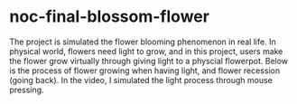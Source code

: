 # noc-final-blossom-flower
The project is simulated the flower blooming phenomenon in real life. In physical world, flowers need light to grow, and in this project, users make the flower grow virtually through giving light to a physcial flowerpot. Below is the process of flower growing when having light, and flower recession (going back). In the video, I simulated the light process through mouse pressing. 
